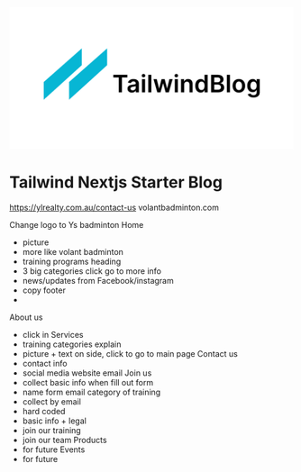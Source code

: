 ![tailwind-nextjs-banner](/public/static/images/twitter-card.png)

# Tailwind Nextjs Starter Blog

https://ylrealty.com.au/contact-us
volantbadminton.com

Change logo to Ys badminton
Home
- picture
- more like volant badminton
- training programs heading
- 3 big categories click go to more info
- news/updates from Facebook/instagram
- copy footer
- 
About us
- click in 
Services
- training categories explain
- picture + text on side, click to go to main page
Contact us
- contact info
- social media website email
Join us
- collect basic info when fill out form
- name form email category of training
- collect by email
- hard coded
- basic info + legal
- join our training
- join our team
Products
- for future
Events
- for future